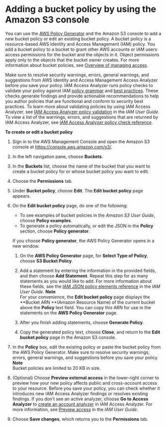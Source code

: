 # Adding a bucket policy by using the Amazon S3 console<a name="add-bucket-policy"></a>

You can use the [AWS Policy Generator](http://aws.amazon.com/blogs/aws/aws-policy-generator/) and the Amazon S3 console to add a new bucket policy or edit an existing bucket policy\. A bucket policy is a resource\-based AWS Identity and Access Management \(IAM\) policy\. You add a bucket policy to a bucket to grant other AWS accounts or IAM users access permissions for the bucket and the objects in it\. Object permissions apply only to the objects that the bucket owner creates\. For more information about bucket policies, see [Overview of managing access](access-control-overview.md)\.

Make sure to resolve security warnings, errors, general warnings, and suggestions from AWS Identity and Access Management Access Analyzer before you save your policy\. IAM Access Analyzer runs policy checks to validate your policy against IAM [policy grammar](https://docs.aws.amazon.com/IAM/latest/UserGuide/reference_policies_grammar.html) and [best practices](https://docs.aws.amazon.com/IAM/latest/UserGuide/best-practices.html)\. These checks generate findings and provide actionable recommendations to help you author policies that are functional and conform to security best practices\. To learn more about validating policies by using IAM Access Analyzer, see [IAM Access Analyzer policy validation](https://docs.aws.amazon.com/IAM/latest/UserGuide/access-analyzer-policy-validation.html) in the *IAM User Guide*\. To view a list of the warnings, errors, and suggestions that are returned by IAM Access Analyzer, see [IAM Access Analyzer policy check reference](https://docs.aws.amazon.com/IAM/latest/UserGuide/access-analyzer-reference-policy-checks.html)\.

**To create or edit a bucket policy**

1. Sign in to the AWS Management Console and open the Amazon S3 console at [https://console\.aws\.amazon\.com/s3/](https://console.aws.amazon.com/s3/)\.

1. In the left navigation pane, choose **Buckets**\.

1. In the **Buckets** list, choose the name of the bucket that you want to create a bucket policy for or whose bucket policy you want to edit\.

1. Choose the **Permissions** tab\.

1. Under **Bucket policy**, choose **Edit**\. The **Edit bucket policy** page appears\.

1. On the **Edit bucket policy** page, do one of the following: 
   + To see examples of bucket policies in the *Amazon S3 User Guide*, choose **Policy examples**\.
   + To generate a policy automatically, or edit the JSON in the **Policy** section, choose **Policy generator**\.

   If you choose **Policy generator**, the AWS Policy Generator opens in a new window\.

   1. On the **AWS Policy Generator** page, for **Select Type of Policy**, choose **S3 Bucket Policy**\.

   1. Add a statement by entering the information in the provided fields, and then choose **Add Statement**\. Repeat this step for as many statements as you would like to add\. For more information about these fields, see the [IAM JSON policy elements reference](https://docs.aws.amazon.com/IAM/latest/UserGuide/reference_policies_elements.html) in the *IAM User Guide*\. 
**Note**  
For your convenience, the **Edit bucket policy** page displays the **Bucket ARN **\(Amazon Resource Name\) of the current bucket above the **Policy** text field\. You can copy this ARN for use in the statements on the **AWS Policy Generator** page\.  

   1. After you finish adding statements, choose **Generate Policy**\.

   1. Copy the generated policy text, choose **Close**, and return to the **Edit bucket policy** page in the Amazon S3 console\.

1. In the **Policy** box, edit the existing policy or paste the bucket policy from the AWS Policy Generator\. Make sure to resolve security warnings, errors, general warnings, and suggestions before you save your policy\.
**Note**  
Bucket policies are limited to 20 KB in size\.

1. \(Optional\) Choose **Preview external access** in the lower\-right corner to preview how your new policy affects public and cross\-account access to your resource\. Before you save your policy, you can check whether it introduces new IAM Access Analyzer findings or resolves existing findings\. If you don’t see an active analyzer, choose **Go to Access Analyzer** to [ create an account analyzer](https://docs.aws.amazon.com/IAM/latest/UserGuide/access-analyzer-getting-started.html#access-analyzer-enabling) in IAM Access Analyzer\. For more information, see [Preview access](https://docs.aws.amazon.com/IAM/latest/UserGuide/access-analyzer-access-preview.html) in the *IAM User Guide*\. 

1. Choose **Save changes**, which returns you to the **Permissions** tab\. 